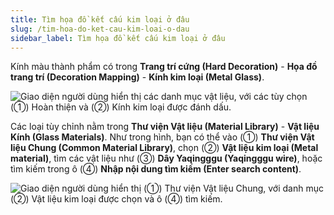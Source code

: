 ```yaml
---
title: Tìm họa đồ kết cấu kim loại ở đâu
slug: /tim-hoa-do-ket-cau-kim-loai-o-dau
sidebar_label: Tìm họa đồ kết cấu kim loại ở đâu
---
```


Kính màu thành phẩm có trong **Trang trí cứng (Hard Decoration)** - **Họa đồ trang trí (Decoration Mapping)** - **Kính kim loại (Metal Glass)**.

![Giao diện người dùng hiển thị các danh mục vật liệu, với các tùy chọn (①) Hoàn thiện và (②) Kính kim loại được đánh dấu.](https://storage.googleapis.com/jegavn_kb/images/fb3c0e36-31b7-4194-b4be-de5d368f992a.png)

Các loại tùy chỉnh nằm trong **Thư viện Vật liệu (Material Library)** - **Vật liệu Kính (Glass Materials)**. Như trong hình, bạn có thể vào (①) **Thư viện Vật liệu Chung (Common Material Library)**, chọn (②) **Vật liệu kim loại (Metal material)**, tìm các vật liệu như (③) **Dây Yaqingggu (Yaqingggu wire)**, hoặc tìm kiếm trong ô (④) **Nhập nội dung tìm kiếm (Enter search content)**.

![Giao diện người dùng hiển thị (①) Thư viện Vật liệu Chung, với danh mục (②) Vật liệu kim loại được chọn và ô (④) tìm kiếm.](https://storage.googleapis.com/jegavn_kb/images/5e5a83dd-15be-4bbb-b1a0-053f8b5daf10.png)